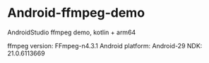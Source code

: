 # Android-ffmpeg-demo
AndroidStudio ffmpeg demo, kotlin + arm64

ffmpeg version: FFmpeg-n4.3.1
Android platform: Android-29
NDK: 21.0.6113669
